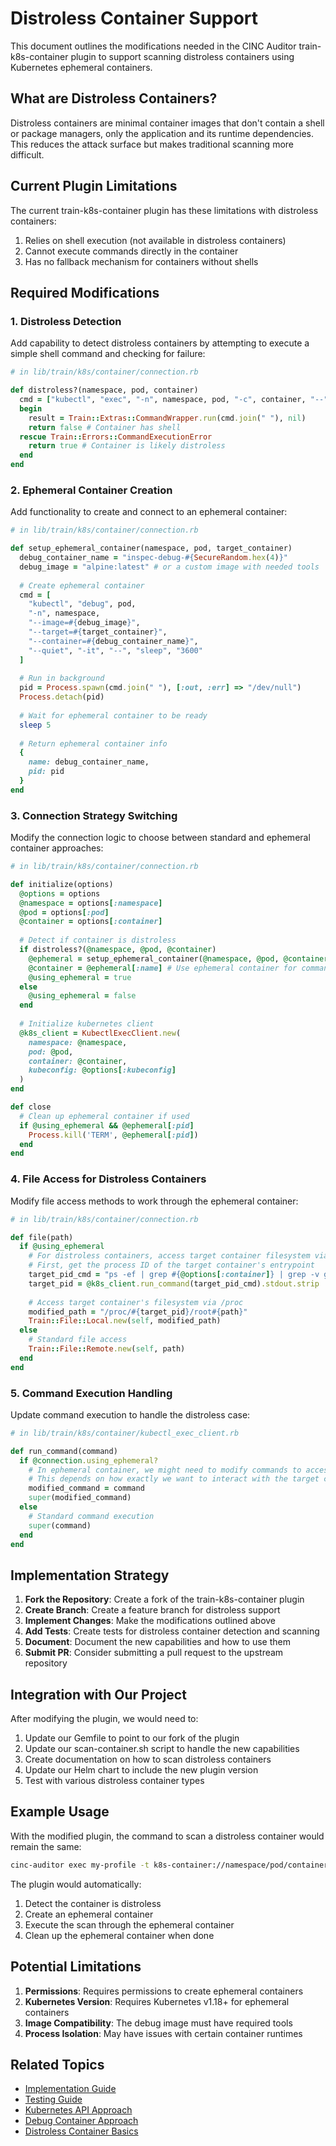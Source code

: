 # Distroless Container Support

This document outlines the modifications needed in the CINC Auditor train-k8s-container plugin to support scanning distroless containers using Kubernetes ephemeral containers.

## What are Distroless Containers?

Distroless containers are minimal container images that don't contain a shell or package managers, only the application and its runtime dependencies. This reduces the attack surface but makes traditional scanning more difficult.

## Current Plugin Limitations

The current train-k8s-container plugin has these limitations with distroless containers:

1. Relies on shell execution (not available in distroless containers)
2. Cannot execute commands directly in the container
3. Has no fallback mechanism for containers without shells

## Required Modifications

### 1. Distroless Detection

Add capability to detect distroless containers by attempting to execute a simple shell command and checking for failure:

```ruby
# in lib/train/k8s/container/connection.rb

def distroless?(namespace, pod, container)
  cmd = ["kubectl", "exec", "-n", namespace, pod, "-c", container, "--", "/bin/sh", "-c", "echo test"]
  begin
    result = Train::Extras::CommandWrapper.run(cmd.join(" "), nil)
    return false # Container has shell
  rescue Train::Errors::CommandExecutionError
    return true # Container is likely distroless
  end
end
```

### 2. Ephemeral Container Creation

Add functionality to create and connect to an ephemeral container:

```ruby
# in lib/train/k8s/container/connection.rb

def setup_ephemeral_container(namespace, pod, target_container)
  debug_container_name = "inspec-debug-#{SecureRandom.hex(4)}"
  debug_image = "alpine:latest" # or a custom image with needed tools
  
  # Create ephemeral container
  cmd = [
    "kubectl", "debug", pod, 
    "-n", namespace, 
    "--image=#{debug_image}", 
    "--target=#{target_container}", 
    "--container=#{debug_container_name}", 
    "--quiet", "-it", "--", "sleep", "3600"
  ]
  
  # Run in background
  pid = Process.spawn(cmd.join(" "), [:out, :err] => "/dev/null")
  Process.detach(pid)
  
  # Wait for ephemeral container to be ready
  sleep 5
  
  # Return ephemeral container info
  {
    name: debug_container_name,
    pid: pid
  }
end
```

### 3. Connection Strategy Switching

Modify the connection logic to choose between standard and ephemeral container approaches:

```ruby
# in lib/train/k8s/container/connection.rb

def initialize(options)
  @options = options
  @namespace = options[:namespace]
  @pod = options[:pod]
  @container = options[:container]
  
  # Detect if container is distroless
  if distroless?(@namespace, @pod, @container)
    @ephemeral = setup_ephemeral_container(@namespace, @pod, @container)
    @container = @ephemeral[:name] # Use ephemeral container for commands
    @using_ephemeral = true
  else
    @using_ephemeral = false
  end
  
  # Initialize kubernetes client
  @k8s_client = KubectlExecClient.new(
    namespace: @namespace,
    pod: @pod,
    container: @container,
    kubeconfig: @options[:kubeconfig]
  )
end

def close
  # Clean up ephemeral container if used
  if @using_ephemeral && @ephemeral[:pid]
    Process.kill('TERM', @ephemeral[:pid])
  end
end
```

### 4. File Access for Distroless Containers

Modify file access methods to work through the ephemeral container:

```ruby
# in lib/train/k8s/container/connection.rb

def file(path)
  if @using_ephemeral
    # For distroless containers, access target container filesystem via /proc
    # First, get the process ID of the target container's entrypoint
    target_pid_cmd = "ps -ef | grep #{@options[:container]} | grep -v grep | awk '{print $2}' | head -1"
    target_pid = @k8s_client.run_command(target_pid_cmd).stdout.strip
    
    # Access target container's filesystem via /proc
    modified_path = "/proc/#{target_pid}/root#{path}"
    Train::File::Local.new(self, modified_path)
  else
    # Standard file access
    Train::File::Remote.new(self, path)
  end
end
```

### 5. Command Execution Handling

Update command execution to handle the distroless case:

```ruby
# in lib/train/k8s/container/kubectl_exec_client.rb

def run_command(command)
  if @connection.using_ephemeral?
    # In ephemeral container, we might need to modify commands to access the target container
    # This depends on how exactly we want to interact with the target container
    modified_command = command
    super(modified_command)
  else
    # Standard command execution
    super(command)
  end
end
```

## Implementation Strategy

1. **Fork the Repository**: Create a fork of the train-k8s-container plugin
2. **Create Branch**: Create a feature branch for distroless support
3. **Implement Changes**: Make the modifications outlined above
4. **Add Tests**: Create tests for distroless container detection and scanning
5. **Document**: Document the new capabilities and how to use them
6. **Submit PR**: Consider submitting a pull request to the upstream repository

## Integration with Our Project

After modifying the plugin, we would need to:

1. Update our Gemfile to point to our fork of the plugin
2. Update our scan-container.sh script to handle the new capabilities
3. Create documentation on how to scan distroless containers
4. Update our Helm chart to include the new plugin version
5. Test with various distroless container types

## Example Usage

With the modified plugin, the command to scan a distroless container would remain the same:

```bash
cinc-auditor exec my-profile -t k8s-container://namespace/pod/container
```

The plugin would automatically:

1. Detect the container is distroless
2. Create an ephemeral container
3. Execute the scan through the ephemeral container
4. Clean up the ephemeral container when done

## Potential Limitations

1. **Permissions**: Requires permissions to create ephemeral containers
2. **Kubernetes Version**: Requires Kubernetes v1.18+ for ephemeral containers
3. **Image Compatibility**: The debug image must have required tools
4. **Process Isolation**: May have issues with certain container runtimes

## Related Topics

- [Implementation Guide](implementation.md)
- [Testing Guide](testing.md)
- [Kubernetes API Approach](../../approaches/kubernetes-api/index.md)
- [Debug Container Approach](../../approaches/debug-container/index.md)
- [Distroless Container Basics](../../approaches/debug-container/distroless-basics.md)
